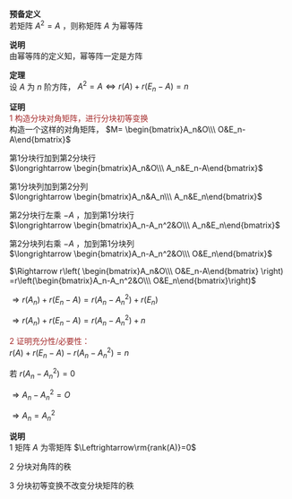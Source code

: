 **预备定义**  
若矩阵 $A^2=A$ ，则称矩阵 $A$ 为幂等阵  
  
**说明**  
由幂等阵的定义知，幂等阵一定是方阵  
  
**定理**  
设 $A$ 为 $n$ 阶方阵， $A^2=A\Leftrightarrow r(A)+r(E_n-A)=n$  
  
**证明**  
<font color=brown>1 构造分块对角矩阵，进行分块初等变换</font>  
构造一个这样的对角矩阵， $M=  
\begin{bmatrix}A_n&O\\\ O&E_n-A\end{bmatrix}$  
  
第1分块行加到第2分块行  
 $\longrightarrow  
\begin{bmatrix}A_n&O\\\  
A_n&E_n-A\end{bmatrix}$  
  
第1分块列加到第2分列  
 $\longrightarrow  
\begin{bmatrix}A_n&A_n\\\  
A_n&E_n\end{bmatrix}$  
  
第2分块行左乘 $-A$ ，加到第1分块行  
 $\longrightarrow  
\begin{bmatrix}A_n-A_n^2&O\\\  
A_n&E_n\end{bmatrix}$  
  
第2分块列右乘 $-A$ ，加到第1分块列  
 $\longrightarrow  
\begin{bmatrix}A_n-A_n^2&O\\\  
O&E_n\end{bmatrix}$  
  
  
 $\Rightarrow r\left(  
\begin{bmatrix}A_n&O\\\ O&E_n-A\end{bmatrix}  
\right)  
=r\left(\begin{bmatrix}A_n-A_n^2&O\\\  
O&E_n\end{bmatrix}\right)$  
  
 $\Rightarrow r(A_n)+r(E_n-A)  
=r(A_n-A_n^2)+r(E_n)$  
  
 $\Rightarrow r(A_n)+r(E_n-A)=r(A_n-A_n^2)+n$  
  
<font color=brown>2 证明充分性/必要性：</font>  
 $r(A)+r(E_n-A)-r(A_n-A_n^2)=n$  
  
若 $r(A_n-A_n^2)=0$  
  
 $\Rightarrow A_n-A_n^2=O$  
  
 $\Rightarrow A_n=A_n^2$  
  
**说明**  
1 矩阵 $A$ 为零矩阵 $\Leftrightarrow\rm{rank(A)}=0$  
  
2 分块对角阵的秩  
  
3 分块初等变换不改变分块矩阵的秩  
